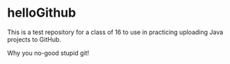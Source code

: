 # helloGithub
This is a test repository for a class of 16 to use in practicing uploading Java projects to GitHub.

Why you no-good stupid git!